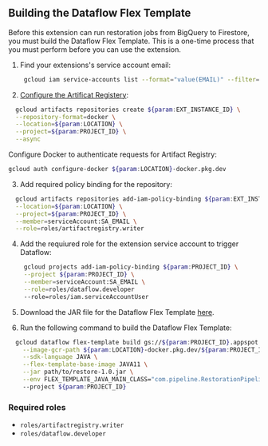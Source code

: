 ## Building the Dataflow Flex Template

Before this extension can run restoration jobs from BigQuery to Firestore, you must build the Dataflow Flex Template. This is a one-time process that you must perform before you can use the extension.
1. Find your extensions's service account email:
   ```bash
    gcloud iam service-accounts list --format="value(EMAIL)" --filter="EMAIL~ext-${param:EXT_INSTANCE_ID} AND DISABLED=False" --project="${param:PROJECT_ID}"
   ```

2. [Configure the Artificat Registery](https://cloud.google.com/dataflow/docs/guides/templates/using-flex-templates?hl=en#configure):
  ```bash
    gcloud artifacts repositories create ${param:EXT_INSTANCE_ID} \
    --repository-format=docker \
    --location=${param:LOCATION} \
    --project=${param:PROJECT_ID} \
    --async
  ```

  Configure Docker to authenticate requests for Artifact Registry:
  ``` bash
  gcloud auth configure-docker ${param:LOCATION}-docker.pkg.dev
  ```

3. Add required policy binding for the repository:
  ```bash
    gcloud artifacts repositories add-iam-policy-binding ${param:EXT_INSTANCE_ID} \
    --location=${param:LOCATION} \
    --project=${param:PROJECT_ID} \
    --member=serviceAccount:SA_EMAIL \
    --role=roles/artifactregistry.writer
  ```

4. Add the requiured role for the extension service account to trigger Dataflow:
   ```bash
    gcloud projects add-iam-policy-binding ${param:PROJECT_ID} \
    --project ${param:PROJECT_ID} \
    --member=serviceAccount:SA_EMAIL \
    --role=roles/dataflow.developer
    --role=roles/iam.serviceAccountUser
   ```
  
5. Download the JAR file for the Dataflow Flex Template [here](functions/src/restore-firestore.jar).
6. Run the following command to build the Dataflow Flex Template:

  ```bash
    gcloud dataflow flex-template build gs://${param:PROJECT_ID}.appspot.com/${param:EXT_INSTANCE_ID} \
      --image-gcr-path ${param:LOCATION}-docker.pkg.dev/${param:PROJECT_ID}/${param:EXT_INSTANCE_ID}/dataflow/restore:latest \
      --sdk-language JAVA \
      --flex-template-base-image JAVA11 \
      --jar path/to/restore-1.0.jar \
      --env FLEX_TEMPLATE_JAVA_MAIN_CLASS="com.pipeline.RestorationPipeline"
      --project ${param:PROJECT_ID}
  ```

### Required roles
- `roles/artifactregistry.writer`
- `roles/dataflow.developer`